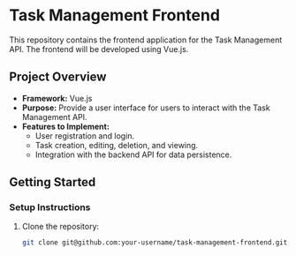 # Task Management Frontend

This repository contains the frontend application for the Task Management API. The frontend will be developed using Vue.js.

## Project Overview

- **Framework:** Vue.js
- **Purpose:** Provide a user interface for users to interact with the Task Management API.
- **Features to Implement:**
  - User registration and login.
  - Task creation, editing, deletion, and viewing.
  - Integration with the backend API for data persistence.

## Getting Started

### Setup Instructions

1. Clone the repository:
   ```bash
   git clone git@github.com:your-username/task-management-frontend.git
